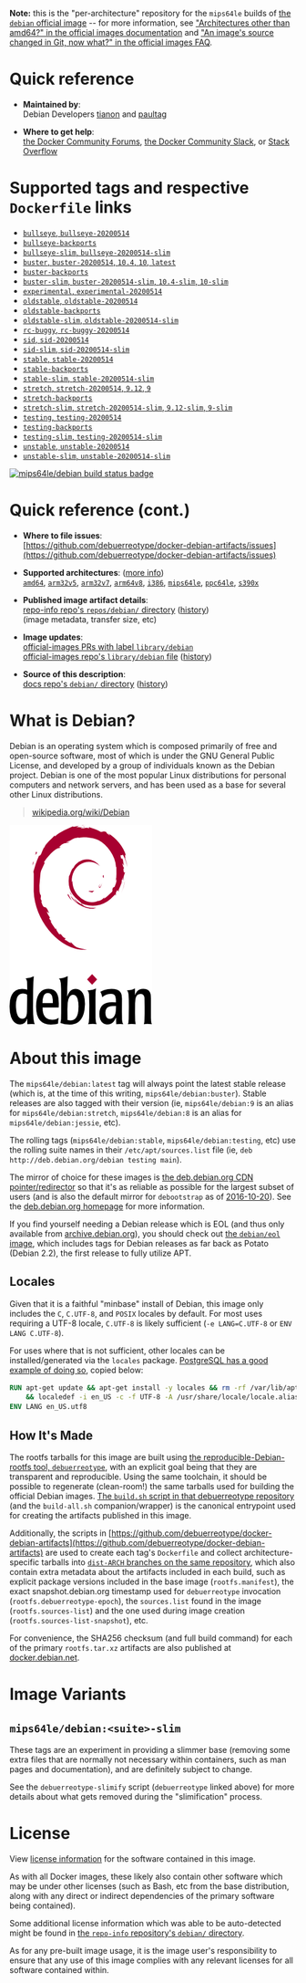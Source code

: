 <!--

********************************************************************************

WARNING:

    DO NOT EDIT "debian/README.md"

    IT IS AUTO-GENERATED

    (from the other files in "debian/" combined with a set of templates)

********************************************************************************

-->

**Note:** this is the "per-architecture" repository for the `mips64le` builds of [the `debian` official image](https://hub.docker.com/_/debian) -- for more information, see ["Architectures other than amd64?" in the official images documentation](https://github.com/docker-library/official-images#architectures-other-than-amd64) and ["An image's source changed in Git, now what?" in the official images FAQ](https://github.com/docker-library/faq#an-images-source-changed-in-git-now-what).

# Quick reference

-	**Maintained by**:  
	Debian Developers [tianon](https://qa.debian.org/developer.php?login=tianon) and [paultag](https://qa.debian.org/developer.php?login=paultag)

-	**Where to get help**:  
	[the Docker Community Forums](https://forums.docker.com/), [the Docker Community Slack](http://dockr.ly/slack), or [Stack Overflow](https://stackoverflow.com/search?tab=newest&q=docker)

# Supported tags and respective `Dockerfile` links

-	[`bullseye`, `bullseye-20200514`](https://github.com/debuerreotype/docker-debian-artifacts/blob/e1fa85e25560a12e1022a46b46386a35a73a04b3/bullseye/Dockerfile)
-	[`bullseye-backports`](https://github.com/debuerreotype/docker-debian-artifacts/blob/e1fa85e25560a12e1022a46b46386a35a73a04b3/bullseye/backports/Dockerfile)
-	[`bullseye-slim`, `bullseye-20200514-slim`](https://github.com/debuerreotype/docker-debian-artifacts/blob/e1fa85e25560a12e1022a46b46386a35a73a04b3/bullseye/slim/Dockerfile)
-	[`buster`, `buster-20200514`, `10.4`, `10`, `latest`](https://github.com/debuerreotype/docker-debian-artifacts/blob/e1fa85e25560a12e1022a46b46386a35a73a04b3/buster/Dockerfile)
-	[`buster-backports`](https://github.com/debuerreotype/docker-debian-artifacts/blob/e1fa85e25560a12e1022a46b46386a35a73a04b3/buster/backports/Dockerfile)
-	[`buster-slim`, `buster-20200514-slim`, `10.4-slim`, `10-slim`](https://github.com/debuerreotype/docker-debian-artifacts/blob/e1fa85e25560a12e1022a46b46386a35a73a04b3/buster/slim/Dockerfile)
-	[`experimental`, `experimental-20200514`](https://github.com/debuerreotype/docker-debian-artifacts/blob/e1fa85e25560a12e1022a46b46386a35a73a04b3/experimental/Dockerfile)
-	[`oldstable`, `oldstable-20200514`](https://github.com/debuerreotype/docker-debian-artifacts/blob/e1fa85e25560a12e1022a46b46386a35a73a04b3/oldstable/Dockerfile)
-	[`oldstable-backports`](https://github.com/debuerreotype/docker-debian-artifacts/blob/e1fa85e25560a12e1022a46b46386a35a73a04b3/oldstable/backports/Dockerfile)
-	[`oldstable-slim`, `oldstable-20200514-slim`](https://github.com/debuerreotype/docker-debian-artifacts/blob/e1fa85e25560a12e1022a46b46386a35a73a04b3/oldstable/slim/Dockerfile)
-	[`rc-buggy`, `rc-buggy-20200514`](https://github.com/debuerreotype/docker-debian-artifacts/blob/e1fa85e25560a12e1022a46b46386a35a73a04b3/rc-buggy/Dockerfile)
-	[`sid`, `sid-20200514`](https://github.com/debuerreotype/docker-debian-artifacts/blob/e1fa85e25560a12e1022a46b46386a35a73a04b3/sid/Dockerfile)
-	[`sid-slim`, `sid-20200514-slim`](https://github.com/debuerreotype/docker-debian-artifacts/blob/e1fa85e25560a12e1022a46b46386a35a73a04b3/sid/slim/Dockerfile)
-	[`stable`, `stable-20200514`](https://github.com/debuerreotype/docker-debian-artifacts/blob/e1fa85e25560a12e1022a46b46386a35a73a04b3/stable/Dockerfile)
-	[`stable-backports`](https://github.com/debuerreotype/docker-debian-artifacts/blob/e1fa85e25560a12e1022a46b46386a35a73a04b3/stable/backports/Dockerfile)
-	[`stable-slim`, `stable-20200514-slim`](https://github.com/debuerreotype/docker-debian-artifacts/blob/e1fa85e25560a12e1022a46b46386a35a73a04b3/stable/slim/Dockerfile)
-	[`stretch`, `stretch-20200514`, `9.12`, `9`](https://github.com/debuerreotype/docker-debian-artifacts/blob/e1fa85e25560a12e1022a46b46386a35a73a04b3/stretch/Dockerfile)
-	[`stretch-backports`](https://github.com/debuerreotype/docker-debian-artifacts/blob/e1fa85e25560a12e1022a46b46386a35a73a04b3/stretch/backports/Dockerfile)
-	[`stretch-slim`, `stretch-20200514-slim`, `9.12-slim`, `9-slim`](https://github.com/debuerreotype/docker-debian-artifacts/blob/e1fa85e25560a12e1022a46b46386a35a73a04b3/stretch/slim/Dockerfile)
-	[`testing`, `testing-20200514`](https://github.com/debuerreotype/docker-debian-artifacts/blob/e1fa85e25560a12e1022a46b46386a35a73a04b3/testing/Dockerfile)
-	[`testing-backports`](https://github.com/debuerreotype/docker-debian-artifacts/blob/e1fa85e25560a12e1022a46b46386a35a73a04b3/testing/backports/Dockerfile)
-	[`testing-slim`, `testing-20200514-slim`](https://github.com/debuerreotype/docker-debian-artifacts/blob/e1fa85e25560a12e1022a46b46386a35a73a04b3/testing/slim/Dockerfile)
-	[`unstable`, `unstable-20200514`](https://github.com/debuerreotype/docker-debian-artifacts/blob/e1fa85e25560a12e1022a46b46386a35a73a04b3/unstable/Dockerfile)
-	[`unstable-slim`, `unstable-20200514-slim`](https://github.com/debuerreotype/docker-debian-artifacts/blob/e1fa85e25560a12e1022a46b46386a35a73a04b3/unstable/slim/Dockerfile)

[![mips64le/debian build status badge](https://img.shields.io/jenkins/s/https/doi-janky.infosiftr.net/job/multiarch/job/mips64le/job/debian.svg?label=mips64le/debian%20%20build%20job)](https://doi-janky.infosiftr.net/job/multiarch/job/mips64le/job/debian/)

# Quick reference (cont.)

-	**Where to file issues**:  
	[https://github.com/debuerreotype/docker-debian-artifacts/issues](https://github.com/debuerreotype/docker-debian-artifacts/issues)

-	**Supported architectures**: ([more info](https://github.com/docker-library/official-images#architectures-other-than-amd64))  
	[`amd64`](https://hub.docker.com/r/amd64/debian/), [`arm32v5`](https://hub.docker.com/r/arm32v5/debian/), [`arm32v7`](https://hub.docker.com/r/arm32v7/debian/), [`arm64v8`](https://hub.docker.com/r/arm64v8/debian/), [`i386`](https://hub.docker.com/r/i386/debian/), [`mips64le`](https://hub.docker.com/r/mips64le/debian/), [`ppc64le`](https://hub.docker.com/r/ppc64le/debian/), [`s390x`](https://hub.docker.com/r/s390x/debian/)

-	**Published image artifact details**:  
	[repo-info repo's `repos/debian/` directory](https://github.com/docker-library/repo-info/blob/master/repos/debian) ([history](https://github.com/docker-library/repo-info/commits/master/repos/debian))  
	(image metadata, transfer size, etc)

-	**Image updates**:  
	[official-images PRs with label `library/debian`](https://github.com/docker-library/official-images/pulls?q=label%3Alibrary%2Fdebian)  
	[official-images repo's `library/debian` file](https://github.com/docker-library/official-images/blob/master/library/debian) ([history](https://github.com/docker-library/official-images/commits/master/library/debian))

-	**Source of this description**:  
	[docs repo's `debian/` directory](https://github.com/docker-library/docs/tree/master/debian) ([history](https://github.com/docker-library/docs/commits/master/debian))

# What is Debian?

Debian is an operating system which is composed primarily of free and open-source software, most of which is under the GNU General Public License, and developed by a group of individuals known as the Debian project. Debian is one of the most popular Linux distributions for personal computers and network servers, and has been used as a base for several other Linux distributions.

> [wikipedia.org/wiki/Debian](https://en.wikipedia.org/wiki/Debian)

![logo](https://raw.githubusercontent.com/docker-library/docs/b449be7df57e9ed9086bb5821bfb5d6cdc5d67a4/debian/logo.png)

# About this image

The `mips64le/debian:latest` tag will always point the latest stable release (which is, at the time of this writing, `mips64le/debian:buster`). Stable releases are also tagged with their version (ie, `mips64le/debian:9` is an alias for `mips64le/debian:stretch`, `mips64le/debian:8` is an alias for `mips64le/debian:jessie`, etc).

The rolling tags (`mips64le/debian:stable`, `mips64le/debian:testing`, etc) use the rolling suite names in their `/etc/apt/sources.list` file (ie, `deb http://deb.debian.org/debian testing main`).

The mirror of choice for these images is [the deb.debian.org CDN pointer/redirector](https://deb.debian.org) so that it's as reliable as possible for the largest subset of users (and is also the default mirror for `debootstrap` as of [2016-10-20](https://anonscm.debian.org/cgit/d-i/debootstrap.git/commit/?id=9e8bc60ad1ccf3a25ce7890526b70059f3e770de)). See the [deb.debian.org homepage](https://deb.debian.org) for more information.

If you find yourself needing a Debian release which is EOL (and thus only available from [archive.debian.org](http://archive.debian.org)), you should check out [the `debian/eol` image](https://hub.docker.com/r/debian/eol/), which includes tags for Debian releases as far back as Potato (Debian 2.2), the first release to fully utilize APT.

## Locales

Given that it is a faithful "minbase" install of Debian, this image only includes the `C`, `C.UTF-8`, and `POSIX` locales by default. For most uses requiring a UTF-8 locale, `C.UTF-8` is likely sufficient (`-e LANG=C.UTF-8` or `ENV LANG C.UTF-8`).

For uses where that is not sufficient, other locales can be installed/generated via the `locales` package. [PostgreSQL has a good example of doing so](https://github.com/docker-library/postgres/blob/69bc540ecfffecce72d49fa7e4a46680350037f9/9.6/Dockerfile#L21-L24), copied below:

```dockerfile
RUN apt-get update && apt-get install -y locales && rm -rf /var/lib/apt/lists/* \
	&& localedef -i en_US -c -f UTF-8 -A /usr/share/locale/locale.alias en_US.UTF-8
ENV LANG en_US.utf8
```

## How It's Made

The rootfs tarballs for this image are built using [the reproducible-Debian-rootfs tool, `debuerreotype`](https://github.com/debuerreotype/debuerreotype), with an explicit goal being that they are transparent and reproducible. Using the same toolchain, it should be possible to regenerate (clean-room!) the same tarballs used for building the official Debian images. [The `build.sh` script in that debuerreotype repository](https://github.com/debuerreotype/debuerreotype/blob/master/build.sh) (and the `build-all.sh` companion/wrapper) is the canonical entrypoint used for creating the artifacts published in this image.

Additionally, the scripts in [https://github.com/debuerreotype/docker-debian-artifacts](https://github.com/debuerreotype/docker-debian-artifacts) are used to create each tag's `Dockerfile` and collect architecture-specific tarballs into [`dist-ARCH` branches on the same repository](https://github.com/debuerreotype/docker-debian-artifacts/branches), which also contain extra metadata about the artifacts included in each build, such as explicit package versions included in the base image (`rootfs.manifest`), the exact snapshot.debian.org timestamp used for `debuerreotype` invocation (`rootfs.debuerreotype-epoch`), the `sources.list` found in the image (`rootfs.sources-list`) and the one used during image creation (`rootfs.sources-list-snapshot`), etc.

For convenience, the SHA256 checksum (and full build command) for each of the primary `rootfs.tar.xz` artifacts are also published at [docker.debian.net](https://docker.debian.net/).

# Image Variants

## `mips64le/debian:<suite>-slim`

These tags are an experiment in providing a slimmer base (removing some extra files that are normally not necessary within containers, such as man pages and documentation), and are definitely subject to change.

See the `debuerreotype-slimify` script (`debuerreotype` linked above) for more details about what gets removed during the "slimification" process.

# License

View [license information](https://www.debian.org/social_contract#guidelines) for the software contained in this image.

As with all Docker images, these likely also contain other software which may be under other licenses (such as Bash, etc from the base distribution, along with any direct or indirect dependencies of the primary software being contained).

Some additional license information which was able to be auto-detected might be found in [the `repo-info` repository's `debian/` directory](https://github.com/docker-library/repo-info/tree/master/repos/debian).

As for any pre-built image usage, it is the image user's responsibility to ensure that any use of this image complies with any relevant licenses for all software contained within.
